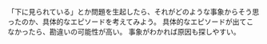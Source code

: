 「下に見られている」とか問題を生起したら、それがどのような事象からそう思ったのか、具体的なエピソードを考えてみよう。
具体的なエピソードが出てこなかったら、勘違いの可能性が高い。
事象がわかれば原因も探しやすい。

